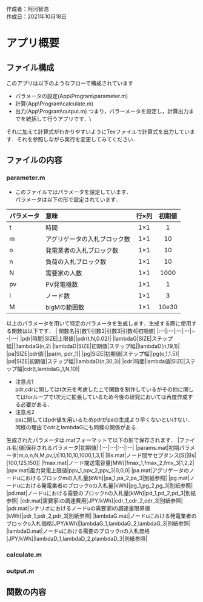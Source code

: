 作成者：阿河智浩\
作成日：2021年10月18日
# アプリ概要
## ファイル構成
このアプリは以下のようなフローで構成されています
* パラメータの設定(App\Program\parameter.m)
* 計算(App\Program\calculate.m)
* 出力(App\Program\output.m)
つまり，パラーメータを設定し，計算出力までを統括して行うアプリです．\

それに加えて計算式がわかりやすいようにTexファイルで計算式を出力しています．それを参照しながら実行を変更してみてください．

## ファイルの内容
### parameter.m
- このファイルではパラメータを設定しています．\
パラメータは以下の形で設定されています．

| パラメータ|意味|行×列|初期値|
|:--|:--|:--:|:--:|
|t|時間|1×1|1|
|m|アグリゲータの入札ブロック数|1×1|10|
|o|発電業者の入札ブロック数|1×1|10|
|n|負荷の入札ブロック数|1×1|10|
|N|需要家の人数|1×1|1000|
|pv|PV発電機数|1×1|1|
|l|ノード数|1×1|3|
|M|bigMの範囲数|1×1|10e30|

以上のパラメータを用いて特定のパラメータを生成します．生成する際に使用する関数は以下です．
| 関数名|引数1|引数2|引数3|引数4|初期値|
|:--|:--|:--|:--|:--|:--|
|pdr|時間|SIZE|上限値||pdr(t,N,0.02)|
|lambdaG|SIZE|ステップ幅|||lambdaG(n,2)
|lambdaD|SIZE|初期値|ステップ幅||lambdaD(n,19,1)|
|pa|SIZE|pdr値|||pa(m, pdr_1)|
|pg|SIZE|初期値|ステップ幅||pg(o,1,1.5)|
|pd|SIZE|初期値|ステップ幅||lambdaD(n,30,3)|
|cdr|時間|lambda値|SIZE|ステップ幅|cdr(t,lambdaG_1,N,10)|

- 注意点1\
pdr,cdrに関してはt次元を考慮した上で関数を制作しているがその他に関してはforループでt次元に拡張しているため今後の研究においては再度作成する必要がある．
- 注意点2\
paに関してはpdr値を用いるためpdrがpaの生成より早くないといけない．同様の理由でcdrとlambdaGにも同様の関係がある．

生成されたパラメータは.matフォーマットで以下の形で保存されます．
|ファイル名|値|保存されるパラメータ|初期値|
|:--|:--|:--|:--|
|params.mat|初期パラメータ|m,o,n,N,M,pv,l,t|10,10,10,1000,1,3,1|
|Bs.mat|ノード間サセプタンス[S]|Bs|[100,125,150]|
|fmax.mat|ノード間送電容量[MW]|fmax_1,fmax_2,fmx_3|1,2,2|
|ppv.mat|風力発電上限値|ppv_1,ppv_2,ppv_3|0,0,0|
|pa.mat|アグリゲータのノードuにおけるブロックmの入札量[kWh]|pa_1,pa_2,pa_3|別紙参照|
|pg.mat|ノードuにおける発電業者のブロックoの入札量[kWh]|pg_1,pg_2,pg_3|別紙参照|
|pd.mat|ノードuにおける需要のブロックnの入札量[kWh]|pd_1,pd_2,pd_3|別紙参照|
|cdr.mat|需要家iの調達費用[JPY/kWh]|cdr_1,cdr_2,cdr_3|別紙参照|
|pdr.mat|シナリオにおけるノードuの需要家iの調達量限界値[kWh]|pdr_1,pdr_2,pdr_3|別紙参照|
|lambdaG.mat|ノードuにおける発電業者のブロックo入札価格[JPY/kWh]|lambdaG_1,lambdaG_2,lambdaG_3|別紙参照|
|lambdaD.mat|ノードuにおける需要のブロックnの入札価格[JPY/kWh]|lambdaD_1,lambdaD_2,plambdaD_3|別紙参照|
### calculate.m
### output.m
## 関数の内容
